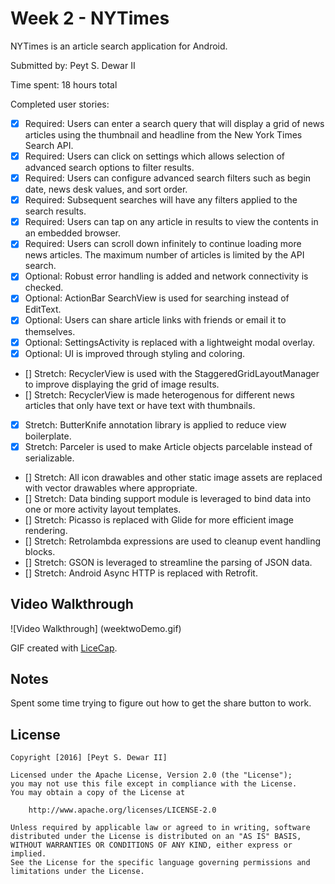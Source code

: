 # Week 2 - NYTimes

NYTimes is an article search application for Android.

Submitted by: Peyt S. Dewar II

Time spent: 18 hours total

Completed user stories:

 * [x] Required: Users can enter a search query that will display a grid of news articles using the thumbnail and headline from the New York Times Search API.
 * [x] Required: Users can click on settings which allows selection of advanced search options to filter results.
 * [x] Required: Users can configure advanced search filters such as begin date, news desk values, and sort order.
 * [x] Required: Subsequent searches will have any filters applied to the search results.
 * [x] Required: Users can tap on any article in results to view the contents in an embedded browser.
 * [x] Required: Users can scroll down infinitely to continue loading more news articles. The maximum number of articles is limited by the API search.
 * [x] Optional: Robust error handling is added and network connectivity is checked. 
 * [x] Optional: ActionBar SearchView is used for searching instead of EditText.
 * [x] Optional: Users can share article links with friends or email it to themselves.
 * [x] Optional: SettingsActivity is replaced with a lightweight modal overlay.
 * [x] Optional: UI is improved through styling and coloring.
 * [] Stretch: RecyclerView is used with the StaggeredGridLayoutManager to improve displaying the grid of image results.
 * [] Stretch: RecyclerView is made heterogenous for different news articles that only have text or have text with thumbnails.
 * [x] Stretch: ButterKnife annotation library is applied to reduce view boilerplate.
 * [x] Stretch: Parceler is used to make Article objects parcelable instead of serializable.
 * [] Stretch: All icon drawables and other static image assets are replaced with vector drawables where appropriate.
 * [] Stretch: Data binding support module is leveraged to bind data into one or more activity layout templates.
 * [] Stretch: Picasso is replaced with Glide for more efficient image rendering.
 * [] Stretch: Retrolambda expressions are used to cleanup event handling blocks.
 * [] Stretch: GSON is leveraged to streamline the parsing of JSON data.
 * [] Stretch: Android Async HTTP is replaced with Retrofit.

## Video Walkthrough 

![Video Walkthrough] (weektwoDemo.gif)

GIF created with [LiceCap](http://www.cockos.com/licecap/).

## Notes

Spent some time trying to figure out how to get the share button to work.

## License

    Copyright [2016] [Peyt S. Dewar II]

    Licensed under the Apache License, Version 2.0 (the "License");
    you may not use this file except in compliance with the License.
    You may obtain a copy of the License at

        http://www.apache.org/licenses/LICENSE-2.0

    Unless required by applicable law or agreed to in writing, software
    distributed under the License is distributed on an "AS IS" BASIS,
    WITHOUT WARRANTIES OR CONDITIONS OF ANY KIND, either express or implied.
    See the License for the specific language governing permissions and
    limitations under the License.
